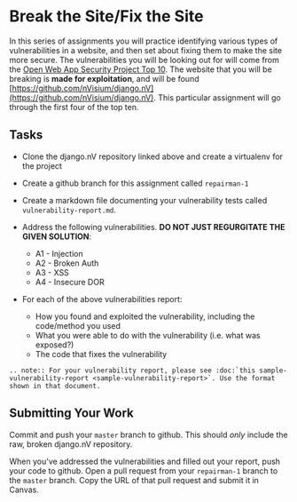 # Break the Site/Fix the Site

In this series of assignments you will practice identifying various types of vulnerabilities in a website, and then set about fixing them to make the site more secure. The vulnerabilities you will be looking out for will come from the [Open Web App Security Project Top 10](https://www.owasp.org/index.php/Top_10_2013-Top_10). The website that you will be breaking is **made for exploitation**, and will be found [https://github.com/nVisium/django.nV](https://github.com/nVisium/django.nV). This particular assignment will go through the first four of the top ten.

## Tasks

- Clone the django.nV repository linked above and create a virtualenv for the project
- Create a github branch for this assignment called `repairman-1`
- Create a markdown file documenting your vulnerability tests called `vulnerability-report.md`.
- Address the following vulnerabilities. **DO NOT JUST REGURGITATE THE GIVEN SOLUTION**:
	- A1 - Injection
	- A2 - Broken Auth
	- A3 - XSS
	- A4 - Insecure DOR
	
- For each of the above vulnerabilities report:
	- How you found and exploited the vulnerability, including the code/method you used
	- What you were able to do with the vulnerability (i.e. what was exposed?)
	- The code that fixes the vulnerability

```eval_rst
.. note:: For your vulnerability report, please see :doc:`this sample-vulnerability-report <sample-vulnerability-report>`. Use the format shown in that document.
```

## Submitting Your Work

Commit and push your `master` branch to github. This should *only* include the raw, broken django.nV repository.

When you've addressed the vulnerabilities and filled out your report, push your code to github. Open a pull request from your `repairman-1` branch to the `master` branch. Copy the URL of that pull request and submit it in Canvas.